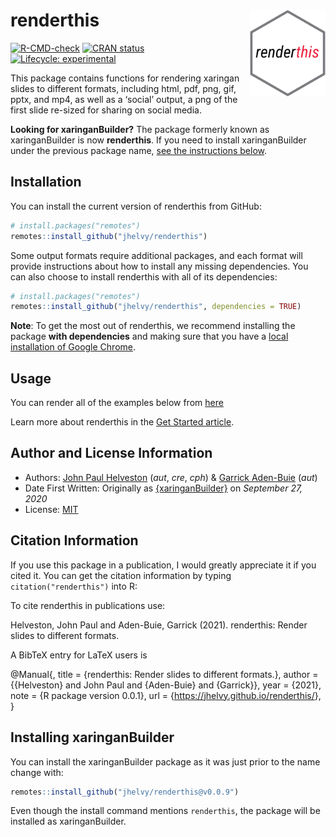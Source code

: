 
<!-- README.md is generated from README.Rmd. Please edit that file -->

# renderthis <a href='https://jhelvy.github.io/renderthis/'><img src='man/figures/logo.png' align="right" height="139" /></a>

<!-- badges: start -->

[![R-CMD-check](https://github.com/jhelvy/renderthis/workflows/R-CMD-check/badge.svg)](https://github.com/jhelvy/renderthis/actions)
[![CRAN
status](https://www.r-pkg.org/badges/version/renderthis)](https://CRAN.R-project.org/package=renderthis)
[![Lifecycle:
experimental](https://img.shields.io/badge/lifecycle-experimental-orange.svg)](https://www.tidyverse.org/lifecycle/#experimental)
<!-- badges: end -->

This package contains functions for rendering xaringan slides to
different formats, including html, pdf, png, gif, pptx, and mp4, as well
as a ‘social’ output, a png of the first slide re-sized for sharing on
social media.

**Looking for xaringanBuilder?** The package formerly known as
xaringanBuilder is now **renderthis**. If you need to install
xaringanBuilder under the previous package name, [see the instructions
below](#installing-xaringanbuilder).

## Installation

You can install the current version of renderthis from GitHub:

``` r
# install.packages("remotes")
remotes::install_github("jhelvy/renderthis")
```

Some output formats require additional packages, and each format will
provide instructions about how to install any missing dependencies. You
can also choose to install renderthis with all of its dependencies:

``` r
# install.packages("remotes")
remotes::install_github("jhelvy/renderthis", dependencies = TRUE)
```

**Note**: To get the most out of renderthis, we recommend installing the
package **with dependencies** and making sure that you have a [local
installation of Google
Chrome](https://jhelvy.github.io/renderthis/articles/renderthis-setup.html#local-chrome-installation).

## Usage

You can render all of the examples below from
[here](https://github.com/jhelvy/renderthis/tree/master/inst/example)

Learn more about renderthis in the [Get Started
article](https://jhelvy.github.io/renderthis/articles/renderthis.html).

## Author and License Information

-   Authors: [John Paul Helveston](http://www.jhelvy.com/) (*aut*,
    *cre*, *cph*) & [Garrick
    Aden-Buie](https://www.garrickadenbuie.com/) (*aut*)
-   Date First Written: Originally as
    [{xaringanBuilder}](https://github.com/jhelvy/xaringanBuilder) on
    *September 27, 2020*
-   License:
    [MIT](https://github.com/jhelvy/renderthis/blob/master/LICENSE.md)

## Citation Information

If you use this package in a publication, I would greatly appreciate it
if you cited it. You can get the citation information by typing
`citation("renderthis")` into R:

To cite renderthis in publications use:

Helveston, John Paul and Aden-Buie, Garrick (2021). renderthis: Render
slides to different formats.

A BibTeX entry for LaTeX users is

@Manual{, title = {renderthis: Render slides to different formats.},
author = {{Helveston} and John Paul and {Aden-Buie} and {Garrick}}, year
= {2021}, note = {R package version 0.0.1}, url =
{<https://jhelvy.github.io/renderthis/>}, }

## Installing xaringanBuilder

You can install the xaringanBuilder package as it was just prior to the
name change with:

``` r
remotes::install_github("jhelvy/renderthis@v0.0.9")
```

Even though the install command mentions `renderthis`, the package will
be installed as xaringanBuilder.
